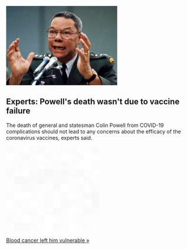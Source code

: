 
![Experts: Powell's death wasn't due to vaccine failure](./20211018235847.png)
## Experts: Powell's death wasn't due to vaccine failure

The death of general and statesman Colin Powell from COVID-19 complications should not lead to any concerns about the efficacy of the coronavirus vaccines, experts said.

![pic](../square_bg.png)

[Blood cancer left him vulnerable »](https://www.yahoo.com/news/colin-powells-death-doesnt-challenge-efficacy-of-coronavirus-vaccines-173102331.html)
